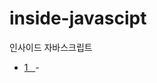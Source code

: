 # inside-javascipt
인사이드 자바스크립트    


* [1    ](https://github.com/ll6668/yuhwan/wiki/JAVASCRIPT-%EB%8D%B0%EC%9D%B4%ED%84%B0-%ED%83%80%EC%9E%85%EA%B3%BC-%EC%97%B0%EC%82%B0%EC%9E%90)-   
